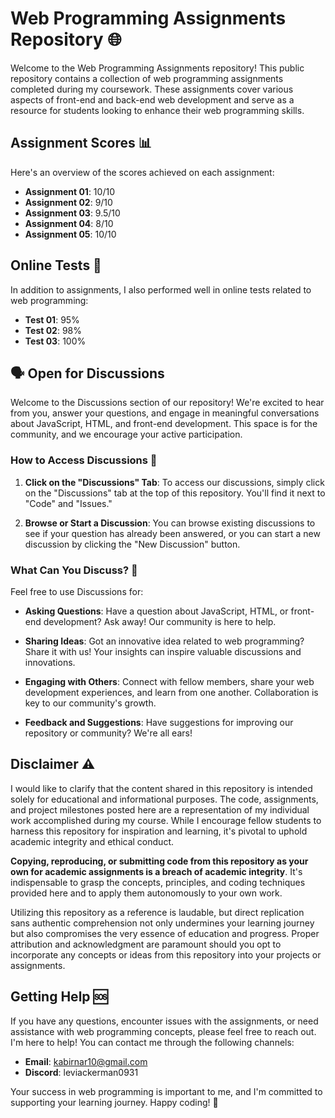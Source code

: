# Web Programming Assignments Repository 🌐

Welcome to the Web Programming Assignments repository! This public repository contains a collection of web programming assignments completed during my coursework. These assignments cover various aspects of front-end and back-end web development and serve as a resource for students looking to enhance their web programming skills.


## Assignment Scores 📊

Here's an overview of the scores achieved on each assignment:

- **Assignment 01**: 10/10
- **Assignment 02**: 9/10
- **Assignment 03**: 9.5/10
- **Assignment 04**: 8/10
- **Assignment 05**: 10/10

## Online Tests 📝

In addition to assignments, I also performed well in online tests related to web programming:

- **Test 01**: 95%
- **Test 02**: 98%
- **Test 03**: 100%

## 🗣️ Open for Discussions

Welcome to the Discussions section of our repository! We're excited to hear from you, answer your questions, and engage in meaningful conversations about JavaScript, HTML, and front-end development. This space is for the community, and we encourage your active participation.

### How to Access Discussions 🚀

1. **Click on the "Discussions" Tab**: To access our discussions, simply click on the "Discussions" tab at the top of this repository. You'll find it next to "Code" and "Issues."

2. **Browse or Start a Discussion**: You can browse existing discussions to see if your question has already been answered, or you can start a new discussion by clicking the "New Discussion" button.

### What Can You Discuss? 💬

Feel free to use Discussions for:

- **Asking Questions**: Have a question about JavaScript, HTML, or front-end development? Ask away! Our community is here to help.

- **Sharing Ideas**: Got an innovative idea related to web programming? Share it with us! Your insights can inspire valuable discussions and innovations.

- **Engaging with Others**: Connect with fellow members, share your web development experiences, and learn from one another. Collaboration is key to our community's growth.

- **Feedback and Suggestions**: Have suggestions for improving our repository or community? We're all ears!


## Disclaimer ⚠️

I would like to clarify that the content shared in this repository is intended solely for educational and informational purposes. The code, assignments, and project milestones posted here are a representation of my individual work accomplished during my  course. While I encourage fellow students to harness this repository for inspiration and learning, it's pivotal to uphold academic integrity and ethical conduct.

**Copying, reproducing, or submitting code from this repository as your own for academic assignments is a breach of academic integrity**. It's indispensable to grasp the concepts, principles, and coding techniques provided here and to apply them autonomously to your own work.

Utilizing this repository as a reference is laudable, but direct replication sans authentic comprehension not only undermines your learning journey but also compromises the very essence of education and progress. Proper attribution and acknowledgment are paramount should you opt to incorporate any concepts or ideas from this repository into your projects or assignments.

## Getting Help 🆘

If you have any questions, encounter issues with the assignments, or need assistance with web programming concepts, please feel free to reach out. I'm here to help! You can contact me through the following channels:

- **Email**: kabirnar10@gmail.com
- **Discord**: leviackerman0931

Your success in web programming is important to me, and I'm committed to supporting your learning journey. Happy coding! 🚀
